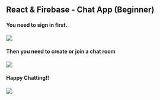 <h2>React & Firebase - Chat App (Beginner)</h2>

<h4>You need to sign in first.</h4>
<img src="https://github.com/seyitbugraerden/React-ChatApp/assets/154025499/88cbe523-72ce-4c67-989c-29ba4ecdd59d">
<h4>Then you need to create or join a chat room</h4>
<img src="https://github.com/seyitbugraerden/React-ChatApp/assets/154025499/00c3a66c-1795-45df-96aa-e47b065b9c6d">
<h4>Happy Chatting!!</h4>
<img src="https://github.com/seyitbugraerden/React-ChatApp/assets/154025499/7184c9a3-d811-4817-b58a-b569f52df6f2" >

